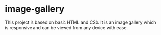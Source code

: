 # image-gallery
This project is based on basic HTML  and CSS. It is an image gallery which is responsive and can be viewed from any device with ease.

